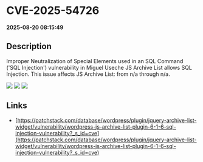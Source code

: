 # CVE-2025-54726

**2025-08-20 08:15:49**

## Description
Improper Neutralization of Special Elements used in an SQL Command ('SQL Injection') vulnerability in Miguel Useche JS Archive List allows SQL Injection. This issue affects JS Archive List: from n/a through n/a.

![](https://img.shields.io/static/v1?label=Score&message=9.3&color=red)
![](https://img.shields.io/static/v1?label=Severity&message=CRITICAL&color=red)
![](https://img.shields.io/static/v1?label=CWE&message=SQL&color=green)

## Links
- [https://patchstack.com/database/wordpress/plugin/jquery-archive-list-widget/vulnerability/wordpress-js-archive-list-plugin-6-1-6-sql-injection-vulnerability?_s_id=cve](https://patchstack.com/database/wordpress/plugin/jquery-archive-list-widget/vulnerability/wordpress-js-archive-list-plugin-6-1-6-sql-injection-vulnerability?_s_id=cve)
